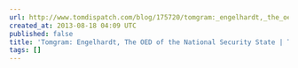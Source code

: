 ```yaml
---
url: http://www.tomdispatch.com/blog/175720/tomgram:_engelhardt,_the_oed_of_the_national_security_state/
created_at: 2013-08-18 04:09 UTC
published: false
title: 'Tomgram: Engelhardt, The OED of the National Security State | TomDispatch'
tags: []
---
```



